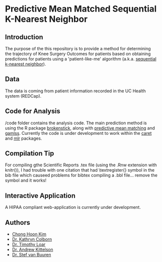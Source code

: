 # Predictive Mean Matched Sequential K-Nearest Neighbor 

## Introduction

The purpose of the this repository is to provide a method for determining the trajectory of Knee Surgery Outcomes for patients based on obtaining predictions for patients using a 'patient-like-me' algorithm (a.k.a. [sequential k-nearest neighbor](https://www.ncbi.nlm.nih.gov/pubmed/20676226)). 

## Data

The data is coming from patient information recorded in the UC Health system (REDCap). 

## Code for Analysis

/code folder contains the analysis code. The main prediction method is using the R package [brokenstick](https://github.com/stefvanbuuren/brokenstick), along with [predictive mean matching](https://books.google.com/books?hl=en&lr=&id=rM8eSRUYYHYC&oi=fnd&pg=PA442&dq=%22predictive+mean+matching%22++rubin&ots=OM-74mXZoX&sig=H-tIcTl7xqIfbgumXuHBktBTfkQ#v=onepage&q=%22predictive%20mean%20matching%22%20%20rubin&f=false) and [gamlss](https://www.gamlss.com/). Currently the code is under development to work within the [caret](https://github.com/topepo/caret) and [mlr](https://github.com/mlr-org/mlr) packages. 

## Compilation Tip

For compiling gthe Scientific Reports .tex file (using the .Rnw extension with knitr()), I had trouble with one citation that had \textregister{} symbol in the bib file which causeed problems for bibtex compiling a .bbl file... remove the symbol and it works!

## Interactive Application

A HIPAA compliant web-application is currently under development.

## Authors

* [Chong Hoon Kim](mailto:chong.kim@ucdenver.edu)
* [Dr. Kathryn Colborn](mailto:KATHRYN.COLBORN@UCDENVER.EDU)
* [Dr. Timothy Loar](mailto:TIMOTHY.LOAR@UCDENVER.EDU)
* [Dr. Andrew Kittelson](mailto:andrew.kittelson@ucdenver.edu)
* [Dr. Stef van Buuren](mailto:S.vanBuuren@uu.nl)
